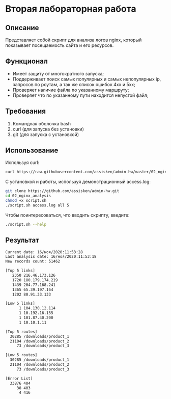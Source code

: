 # Вторая лабораторная работа

## Описание

Представляет собой скрипт для анализа логов nginx,
который показывает посещаемость сайта и его ресурсов.

## Функционал

- Имеет защиту от многократного запуска;
- Поддерживает поиск самых популярных и самых непопулярных ip,
запросов по роутам, а так же список ошибок 4хх и 5хх;
- Проверяет наличие файла по указанному маршруту;
- Проверяет что по указанному пути находится непустой файл;

## Требования

1. Командная оболочка bash
2. curl (для запуска без установки)
3. git (для запуска с установкой)

## Использование

Используя curl:

```bash
curl https://raw.githubusercontent.com/assisken/admin-hw/master/02_nginx_analysis/script.sh | bash -s access.log all 5
```

С установкой и работы, используя демонстрационный access.log:

```bash
git clone https://github.com/assisken/admin-hw.git
cd 02_nginx_analysis
chmod +x script.sh
./script.sh access.log all 5
```

Чтобы поинтересоваться, что вводить скрипту, введите:

```bash
./script.sh --help
```

## Результат

```bash
Current date: 16/ноя/2020:11:53:28
Last analysis date: 16/ноя/2020:11:53:18
New records count: 51462

[Top 5 links]
   2350 216.46.173.126
   1720 180.179.174.219
   1439 204.77.168.241
   1365 65.39.197.164
   1202 80.91.33.133

[Low 5 links]
      1 104.130.12.114
      1 10.192.16.155
      1 101.87.40.200
      1 10.10.1.11

[Top 5 routes]
  30285 /downloads/product_1
  21104 /downloads/product_2
     73 /downloads/product_3

[Low 5 routes]
  30285 /downloads/product_1
  21104 /downloads/product_2
     73 /downloads/product_3

[Error List]
  33876 404
     38 403
      4 416
```
